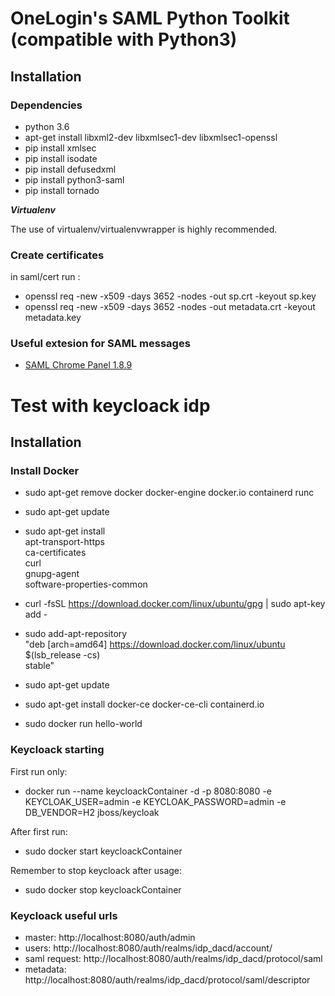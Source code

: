 # OneLogin's SAML Python Toolkit (compatible with Python3)

Installation
------------

### Dependencies ###

 *  python 3.6
 * apt-get install libxml2-dev libxmlsec1-dev libxmlsec1-openssl
 * pip install xmlsec
 * pip install isodate
 * pip install defusedxml
 * pip install python3-saml
 * pip install tornado


***Virtualenv***

The use of virtualenv/virtualenvwrapper is highly recommended.

### Create certificates ###

in saml/cert run :
 * openssl req -new -x509 -days 3652 -nodes -out sp.crt -keyout sp.key
 * openssl req -new -x509 -days 3652 -nodes -out metadata.crt -keyout metadata.key

### Useful extesion for SAML messages ###
* [SAML Chrome Panel 1.8.9](https://chrome.google.com/webstore/detail/saml-chrome-panel/paijfdbeoenhembfhkhllainmocckace/related)



# Test with keycloack idp

Installation
------------

### Install Docker ###
* sudo apt-get remove docker docker-engine docker.io containerd runc

* sudo apt-get update

* sudo apt-get install \
    apt-transport-https \
    ca-certificates \
    curl \
    gnupg-agent \
    software-properties-common
* curl -fsSL https://download.docker.com/linux/ubuntu/gpg | sudo apt-key add -

* sudo add-apt-repository \
   "deb [arch=amd64] https://download.docker.com/linux/ubuntu \
   $(lsb_release -cs) \
   stable"

* sudo apt-get update

* sudo apt-get install docker-ce docker-ce-cli containerd.io

* sudo docker run hello-world


### Keycloack starting ###
First run only:
* docker run --name keycloackContainer -d -p 8080:8080 -e KEYCLOAK_USER=admin -e KEYCLOAK_PASSWORD=admin -e DB_VENDOR=H2 jboss/keycloak

After first run:
* sudo docker start keycloackContainer

Remember to stop keycloack after usage:
* sudo docker stop keycloackContainer


### Keycloack useful urls ###
* master: http://localhost:8080/auth/admin
* users: http://localhost:8080/auth/realms/idp_dacd/account/
* saml request: http://localhost:8080/auth/realms/idp_dacd/protocol/saml
* metadata: http://localhost:8080/auth/realms/idp_dacd/protocol/saml/descriptor






